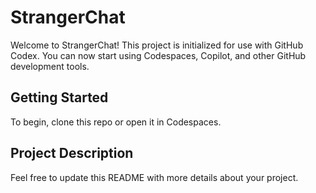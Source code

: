 # StrangerChat

Welcome to StrangerChat! This project is initialized for use with GitHub Codex. You can now start using Codespaces, Copilot, and other GitHub development tools.

## Getting Started

To begin, clone this repo or open it in Codespaces.

## Project Description

Feel free to update this README with more details about your project.
